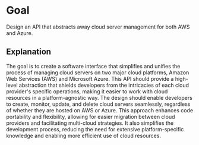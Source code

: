 # Goal

Design an API that abstracts away cloud server management for both AWS and Azure.

## Explanation

The goal is to create a software interface that simplifies and unifies the process of managing cloud servers on two major cloud platforms, Amazon Web Services (AWS) and Microsoft Azure. This API should provide a high-level abstraction that shields developers from the intricacies of each cloud provider's specific operations, making it easier to work with cloud resources in a platform-agnostic way. The design should enable developers to create, monitor, update, and delete cloud servers seamlessly, regardless of whether they are hosted on AWS or Azure. This approach enhances code portability and flexibility, allowing for easier migration between cloud providers and facilitating multi-cloud strategies. It also simplifies the development process, reducing the need for extensive platform-specific knowledge and enabling more efficient use of cloud resources.
